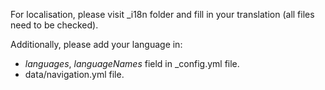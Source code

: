 For localisation, please visit _i18n folder and fill in your translation (all files need to be checked).

Additionally, please add your language in:
- *languages*, *languageNames* field in _config.yml file.
- data/navigation.yml file.
